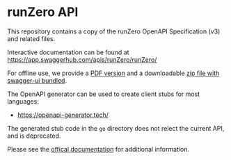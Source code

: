 # runZero API

This repository contains a copy of the runZero OpenAPI Specification (v3) and related files.

Interactive documentation can be found at https://app.swaggerhub.com/apis/runZero/runZero/

For offline use, we provide a [PDF version](https://raw.githubusercontent.com/runZeroInc/runzero-api/main/runzero-api.pdf) and a downloadable [zip file with swagger-ui bundled](https://raw.githubusercontent.com/runZeroInc/runzero-api/main/runzero-api.zip).

The OpenAPI generator can be used to create client stubs for most languages:
 - https://openapi-generator.tech/

The generated stub code in the `go` directory does not relect the current API, and is deprecated.

Please see the [offical documentation](https://www.runzero.com/docs/organization-api/) for additional information.
